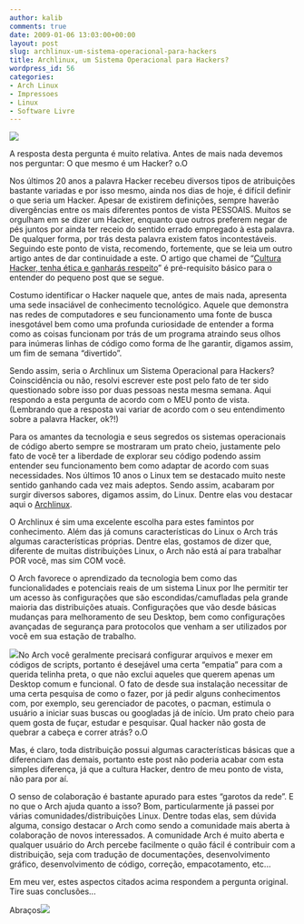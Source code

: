 ```yaml
---
author: kalib
comments: true
date: 2009-01-06 13:03:00+00:00
layout: post
slug: archlinux-um-sistema-operacional-para-hackers
title: Archlinux, um Sistema Operacional para Hackers?
wordpress_id: 56
categories:
- Arch Linux
- Impressoes
- Linux
- Software Livre
---
```


[![](http://kalib.pre.hw40.webservidor.net/wordpress/wp-content/uploads/2009/02/hacker-294x300.jpg)](http://kalib.pre.hw40.webservidor.net/wordpress/wp-content/uploads/2009/02/hacker.jpg)




A resposta desta pergunta é muito relativa. Antes de mais nada devemos nos perguntar: O que mesmo é um Hacker? o.O  

  

Nos últimos 20 anos a palavra Hacker recebeu diversos tipos de atribuições bastante variadas e por isso mesmo, ainda nos dias de hoje, é difícil definir o que seria um Hacker. Apesar de existirem definições, sempre haverão divergências entre os mais diferentes pontos de vista PESSOAIS. Muitos se orgulham em se dizer um Hacker, enquanto que outros preferem negar de pés juntos por ainda ter receio do sentido errado empregado à esta palavra. De qualquer forma, por trás desta palavra existem fatos incontestáveis. Seguindo este ponto de vista, recomendo, fortemente, que se leia um outro artigo antes de dar continuidade a este. O artigo que chamei de “[Cultura Hacker, tenha ética e ganharás respeito](http://marcelokalib.blogspot.com/2008/04/cultura-hacker-tenha-tica-e-ganhars.html)” é pré-requisito básico para o entender do pequeno post que se segue.  

  

Costumo identificar o Hacker naquele que, antes de mais nada, apresenta uma sede insaciável de conhecimento tecnológico. Aquele que demonstra nas redes de computadores e seu funcionamento uma fonte de busca inesgotável bem como uma profunda curiosidade de entender a forma como as coisas funcionam por trás de um programa atraindo seus olhos para inúmeras linhas de código como forma de lhe garantir, digamos assim, um fim de semana “divertido”.




Sendo assim, seria o Archlinux um Sistema Operacional para Hackers? Coinscidência ou não, resolvi escrever este post pelo fato de ter sido questionado sobre isso por duas pessoas nesta mesma semana. Aqui respondo a esta pergunta de acordo com o MEU ponto de vista. (Lembrando que a resposta vai variar de acordo com o seu entendimento sobre a palavra Hacker, ok?!)  

  

Para os amantes da tecnologia e seus segredos os sistemas operacionais de código aberto sempre se mostraram um prato cheio, justamente pelo fato de você ter a liberdade de explorar seu código podendo assim entender seu funcionamento bem como adaptar de acordo com suas necessidades. Nos últimos 10 anos o Linux tem se destacado muito neste sentido ganhando cada vez mais adeptos. Sendo assim, acabaram por surgir diversos sabores, digamos assim, do Linux. Dentre elas vou destacar aqui o [Archlinux](http://www.archlinux-br.org/).




O Archlinux é sim uma excelente escolha para estes famintos por conhecimento. Além das já comuns características do Linux o Arch trás algumas características próprias. Dentre elas, gostamos de dizer que, diferente de muitas distribuições Linux, o Arch não está aí para trabalhar POR você, mas sim COM você.  

  

O Arch favorece o aprendizado da tecnologia bem como das funcionalidades e potenciais reais de um sistema Linux por lhe permitir ter um acesso às configurações que são escondidas/camufladas pela grande maioria das distribuições atuais. Configurações que vão desde básicas mudanças para melhoramento de seu Desktop, bem como configurações avançadas de segurança para protocolos que venham a ser utilizados por você em sua estação de trabalho.




[![](http://kalib.pre.hw40.webservidor.net/wordpress/wp-content/uploads/2009/02/hacker21-269x300.jpg)](http://kalib.pre.hw40.webservidor.net/wordpress/wp-content/uploads/2009/02/hacker21.jpg)No Arch você geralmente precisará configurar arquivos e mexer em códigos de scripts, portanto é desejável uma certa “empatia” para com a querida telinha preta, o que não exclui aqueles que querem apenas um Desktop comum e funcional. O fato de desde sua instalação necessitar de uma certa pesquisa de como o fazer, por já pedir alguns conhecimentos com, por exemplo, seu gerenciador de pacotes, o pacman, estimula o usuário a iniciar suas buscas ou googladas já de início. Um prato cheio para quem gosta de fuçar, estudar e pesquisar. Qual hacker não gosta de quebrar a cabeça e correr atrás? o.O




Mas, é claro, toda distribuição possui algumas características básicas que a diferenciam das demais, portanto este post não poderia acabar com esta simples diferença, já que a cultura Hacker, dentro de meu ponto de vista, não para por aí.




O senso de colaboração é bastante apurado para estes “garotos da rede”. E no que o Arch ajuda quanto a isso? Bom, particularmente já passei por várias comunidades/distribuições Linux. Dentre todas elas, sem dúvida alguma, consigo destacar o Arch como sendo a comunidade mais aberta à colaboração de novos interessados. A comunidade Arch é muito aberta e qualquer usuário do Arch percebe facilmente o quão fácil é contribuir com a distribuição, seja com tradução de documentações, desenvolvimento gráfico, desenvolvimento de código, correção, empacotamento, etc...




Em meu ver, estes aspectos citados acima respondem a pergunta original. Tire suas conclusões...




Abraços[![](http://img376.imageshack.us/img376/8000/userbar635980sd7.gif)](http://img376.imageshack.us/img376/8000/userbar635980sd7.gif)






